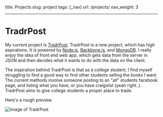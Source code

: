 title: Projects
slug: project
tags: [_nav]
url: /projects/
nav_weight: 3

---

TradrPost
====
My current project is [TradrPost][TradrPost]. TradrPost is a new project, which has high aspirations. It is powered by [Node.js][node], [Backbone.js][backbone], and [MongoDB][mongo]. I really enjoy the idea of front end web app, which gets data from the server in JSON and then decides what it wants to do with the data on the client.

The inspiration behind TradrPost is that as a college student, I find myself struggling to find a good way to find other students selling the books I want. The current methods involve someone posting to an "all" students facebook page, and listing what you have, or you have craigslist (yeah right..). TradrPost aims to give college students a proper place to trade.

Here's a rough preview.


![Image of TradrPost](/img/TradrPost.png)

[TradrPost]:http://github.com/ecnahc515/TradrPost/
[node]:http://nodejs.org
[backbone]:http://backbonejs.org
[mongo]:http://mongodb.org
